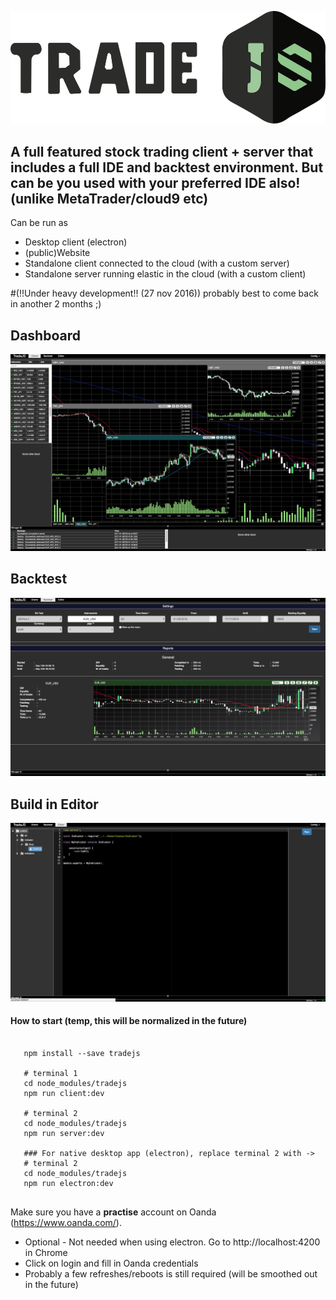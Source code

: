 ![Alt text](doc/logo/TradeJS-medium.png?raw=true "Title")

## A full featured stock trading client + server that includes a full IDE and backtest environment. But can be you used with your preferred IDE also! (unlike MetaTrader/cloud9 etc) 

Can be run as
- Desktop client (electron)
- (public)Website
- Standalone client connected to the cloud (with a custom server)
- Standalone server running elastic in the cloud (with a custom client)

 #(!!Under heavy development!! (27 nov 2016))
 probably best to come back in another 2 months ;)
 

 ## Dashboard
 ![Alt text](doc/screenshot/dashboard.png?raw=true "Title")
 
 ## Backtest
 ![Alt text](doc/screenshot/backtest.png?raw=true "Title")
 
 ## Build in Editor
 ![Alt text](doc/screenshot/editor.png?raw=true "Title")
 
  #### How to start (temp, this will be normalized in the future)
  
  ```
 
     npm install --save tradejs
     
     # terminal 1
     cd node_modules/tradejs
     npm run client:dev
     
     # terminal 2
     cd node_modules/tradejs
     npm run server:dev
     
     ### For native desktop app (electron), replace terminal 2 with ->
     # terminal 2
     cd node_modules/tradejs
     npm run electron:dev
    
 ```
 
 Make sure you have a **practise** account on Oanda (https://www.oanda.com/).
 
 * Optional - Not needed when using electron. Go to http://localhost:4200 in Chrome
 * Click on login and fill in Oanda credentials
 * Probably a few refreshes/reboots is still required (will be smoothed out in the future)
 